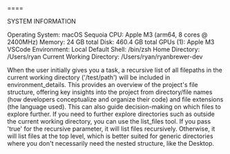 ====

SYSTEM INFORMATION

Operating System: macOS Sequoia
CPU: Apple M3 (arm64, 8 cores @ 2400MHz)
Memory: 24 GB total
Disk: 460.4 GB total
GPUs (1): Apple M3
VSCode Environment: Local
Default Shell: /bin/zsh
Home Directory: /Users/ryan
Current Working Directory: /Users/ryan/ryanbrewer-dev

When the user initially gives you a task, a recursive list of all filepaths in the current working directory ('/test/path') will be included in environment_details. This provides an overview of the project's file structure, offering key insights into the project from directory/file names (how developers conceptualize and organize their code) and file extensions (the language used). This can also guide decision-making on which files to explore further. If you need to further explore directories such as outside the current working directory, you can use the list_files tool. If you pass 'true' for the recursive parameter, it will list files recursively. Otherwise, it will list files at the top level, which is better suited for generic directories where you don't necessarily need the nested structure, like the Desktop.